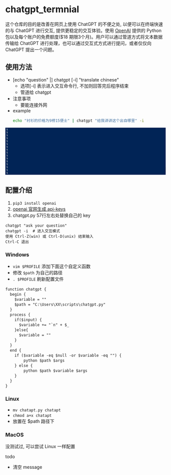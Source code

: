 # chatgpt_termnial
这个仓库的目的是改善在网页上使用 ChatGPT 的不便之处, 以便可以在终端快速的与 ChatGPT 进行交互, 提供更稳定的交互体验。使用 [OpenAI](https://github.com/openai/openai-python) 提供的 Python 包以及每个账户的免费额度($18 期限3个月)。用户可以通过管道方式将文本数据传输给 ChatGPT 进行处理，也可以通过交互式方式进行提问，或者仅仅向 ChatGPT 提出一个问题。

## 使用方法
- [echo "question" |] chatgpt [-i] "translate chinese"
  - 选项[-i] 表示进入交互命令行, 不加则回答完后程序结束
  - 管道给 chatgpt
- 注意事项
  - 要能连接外网
- example
  ```sh
  echo "衬衫的价格为9榜15便士" | chatgpt "给我讲讲这个出自哪里" -i
  ```
![](./images/chatgpt.gif)

## 配置介绍

1. `pip3 install openai`
2. [openai 官网生成 api-keys](https://platform.openai.com/account/api-keys)
3. chatgpt.py 57行左右处替换自己的 key
```
chatgpt "ask your question"
chatgpt -i  # 进入交互模式 
使用 Ctrl-Z(win) 或 Ctrl-D(unix) 结束输入
Ctrl-C 退出
```

### Windows
- `vim $PROFILE` 添加下面这个自定义函数
- 修改 `$path` 为自己的路径
- `. $PROFILE` 刷新配置文件
```
function chatgpt {
  begin {
    $variable = ""
    $path = "C:\Users\XX\scripts\chatgpt.py"
  }
  process {
    if($input) {
      $variable += "`n" + $_
    }else{
      $variable = ""
    }
  }
  end {
    if ($variable -eq $null -or $variable -eq "") {
        python $path $args
    } else {
        python $path $variable $args
    }
  }
}
```

### Linux
- `mv chatapt.py chatapt`
- `chmod a+x chatapt`
- 放置在 $path 路径下

### MacOS
没测试过, 可以尝试 Linux 一样配置


todo
- 清空 message